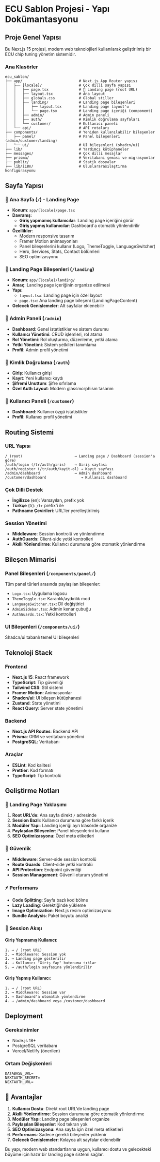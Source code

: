 # ECU Sablon Projesi - Yapı Dokümantasyonu

## Proje Genel Yapısı

Bu Next.js 15 projesi, modern web teknolojileri kullanılarak geliştirilmiş bir ECU chip tuning yönetim sistemidir.

### Ana Klasörler

```
ecu_sablon/
├── app/                          # Next.js App Router yapısı
│   ├── [locale]/                 # Çok dilli sayfa yapısı
│   │   ├── page.tsx              # 🎯 Landing page (root URL)
│   │   ├── layout.tsx            # Ana layout
│   │   ├── globals.css           # Global stiller
│   │   ├── landing/              # Landing page bileşenleri
│   │   │   ├── layout.tsx        # Landing page layout'u
│   │   │   └── page.tsx          # Landing page içeriği (component)
│   │   ├── admin/                # Admin paneli
│   │   ├── auth/                 # Kimlik doğrulama sayfaları
│   │   └── customer/             # Kullanıcı paneli
│   └── api/                      # API rotaları
├── components/                   # Yeniden kullanılabilir bileşenler
│   ├── panel/                    # Panel bileşenleri (admin/customer/landing)
│   └── ui/                       # UI bileşenleri (shadcn/ui)
├── lib/                          # Yardımcı kütüphaneler
├── messages/                     # Çok dilli mesajlar
├── prisma/                       # Veritabanı şeması ve migrasyonlar
├── public/                       # Statik dosyalar
├── lib/i18n/                     # Uluslararasılaştırma konfigürasyonu
```

## Sayfa Yapısı

### 🎯 **Ana Sayfa (`/`) - Landing Page**
- **Konum**: `app/[locale]/page.tsx`
- **Davranış**: 
  - **Giriş yapmamış kullanıcılar**: Landing page içeriğini görür
  - **Giriş yapmış kullanıcılar**: Dashboard'a otomatik yönlendirilir
- **Özellikler**:
  - Modern responsive tasarım
  - Framer Motion animasyonları
  - Panel bileşenlerini kullanır (Logo, ThemeToggle, LanguageSwitcher)
  - Hero, Services, Stats, Contact bölümleri
  - SEO optimizasyonu

### 📁 **Landing Page Bileşenleri (`/landing`)**
- **Konum**: `app/[locale]/landing/`
- **Amaç**: Landing page içeriğinin organize edilmesi
- **Yapı**:
  - `layout.tsx`: Landing page için özel layout
  - `page.tsx`: Ana landing page bileşeni (LandingPageContent)
- **Gelecek Genişlemeler**: Alt sayfalar eklenebilir

### 🔐 **Admin Paneli (`/admin`)**
- **Dashboard**: Genel istatistikler ve sistem durumu
- **Kullanıcı Yönetimi**: CRUD işlemleri, rol atama
- **Rol Yönetimi**: Rol oluşturma, düzenleme, yetki atama
- **Yetki Yönetimi**: Sistem yetkileri tanımlama
- **Profil**: Admin profil yönetimi

### 🔑 **Kimlik Doğrulama (`/auth`)**
- **Giriş**: Kullanıcı girişi
- **Kayıt**: Yeni kullanıcı kaydı
- **Şifremi Unuttum**: Şifre sıfırlama
- **Özel Auth Layout**: Modern glassmorphism tasarım

### 👤 **Kullanıcı Paneli (`/customer`)**
- **Dashboard**: Kullanıcı özgü istatistikler
- **Profil**: Kullanıcı profil yönetimi

## Routing Sistemi

### URL Yapısı
```
/ (root)                        → Landing page / Dashboard (session'a göre)
/auth/login (/tr/auth/giris)    → Giriş sayfası
/auth/register (/tr/auth/kayit-ol) → Kayıt sayfası
/admin/dashboard                → Admin dashboard
/customer/dashboard                → Kullanıcı dashboard
```

### Çok Dilli Destek
- **İngilizce** (en): Varsayılan, prefix yok
- **Türkçe** (tr): `/tr` prefix'i ile
- **Pathname Çevirileri**: URL'ler yerelleştirilmiş

### Session Yönetimi
- **Middleware**: Session kontrolü ve yönlendirme
- **AuthGuards**: Client-side yetki kontrolleri
- **Akıllı Yönlendirme**: Kullanıcı durumuna göre otomatik yönlendirme

## Bileşen Mimarisi

### Panel Bileşenleri (`/components/panel/`)
Tüm panel türleri arasında paylaşılan bileşenler:
- `Logo.tsx`: Uygulama logosu
- `ThemeToggle.tsx`: Karanlık/aydınlık mod
- `LanguageSwitcher.tsx`: Dil değiştirici
- `AdminSidebar.tsx`: Admin kenar çubuğu
- `AuthGuards.tsx`: Yetki kontrolleri

### UI Bileşenleri (`/components/ui/`)
Shadcn/ui tabanlı temel UI bileşenleri

## Teknoloji Stack

### Frontend
- **Next.js 15**: React framework
- **TypeScript**: Tip güvenliği
- **Tailwind CSS**: Stil sistemi
- **Framer Motion**: Animasyonlar
- **Shadcn/ui**: UI bileşen kütüphanesi
- **Zustand**: State yönetimi
- **React Query**: Server state yönetimi

### Backend
- **Next.js API Routes**: Backend API
- **Prisma**: ORM ve veritabanı yönetimi
- **PostgreSQL**: Veritabanı

### Araçlar
- **ESLint**: Kod kalitesi
- **Prettier**: Kod formatı
- **TypeScript**: Tip kontrolü

## Geliştirme Notları

### 🎯 **Landing Page Yaklaşımı**
1. **Root URL'de**: Ana sayfa direkt `/` adresinde
2. **Session Bazlı**: Kullanıcı durumuna göre farklı içerik
3. **Modüler Yapı**: Landing içeriği ayrı klasörde organize
4. **Paylaşılan Bileşenler**: Panel bileşenlerini kullanır
5. **SEO Optimizasyonu**: Özel meta etiketleri

### 🔐 **Güvenlik**
- **Middleware**: Server-side session kontrolü
- **Route Guards**: Client-side yetki kontrolü
- **API Protection**: Endpoint güvenliği
- **Session Management**: Güvenli oturum yönetimi

### ⚡ **Performans**
- **Code Splitting**: Sayfa bazlı kod bölme
- **Lazy Loading**: Gerektiğinde yükleme
- **Image Optimization**: Next.js resim optimizasyonu
- **Bundle Analysis**: Paket boyutu analizi

### 🔄 **Session Akışı**

#### Giriş Yapmamış Kullanıcı:
```
1. → / (root URL)
2. → Middleware: Session yok
3. → Landing page gösterilir
4. → Kullanıcı "Giriş Yap" butonuna tıklar
5. → /auth/login sayfasına yönlendirilir
```

#### Giriş Yapmış Kullanıcı:
```
1. → / (root URL)
2. → Middleware: Session var
3. → Dashboard'a otomatik yönlendirme
4. → /admin/dashboard veya /customer/dashboard
```

## Deployment

### Gereksinimler
- Node.js 18+
- PostgreSQL veritabanı
- Vercel/Netlify (önerilen)

### Ortam Değişkenleri
```env
DATABASE_URL=
NEXTAUTH_SECRET=
NEXTAUTH_URL=
```

## 🚀 **Avantajlar**

1. **Kullanıcı Dostu**: Direkt root URL'de landing page
2. **Akıllı Yönlendirme**: Session durumuna göre otomatik yönlendirme
3. **Modüler Yapı**: Landing page bileşenleri organize
4. **Paylaşılan Bileşenler**: Kod tekrarı yok
5. **SEO Optimizasyonu**: Ana sayfa için özel meta etiketleri
6. **Performans**: Sadece gerekli bileşenler yüklenir
7. **Gelecek Genişlemeler**: Kolayca alt sayfalar eklenebilir

Bu yapı, modern web standartlarına uygun, kullanıcı dostu ve gelecekteki büyüme için hazır bir landing page sistemi sağlar. 